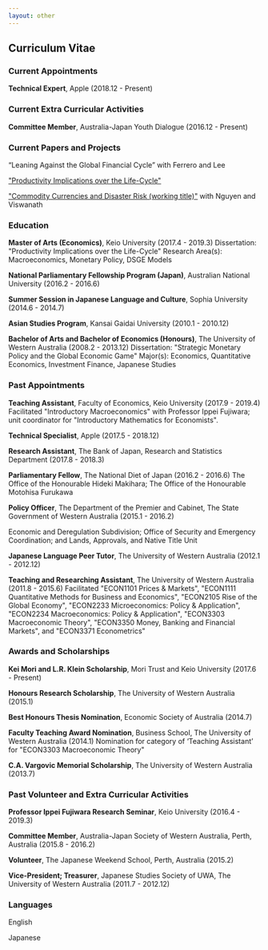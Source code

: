 ```yaml
---
layout: other
---
```

## Curriculum Vitae

### Current Appointments

**Technical Expert**, Apple (2018.12 - Present)


### Current Extra Curricular Activities

**Committee Member**, Australia-Japan Youth Dialogue (2016.12 - Present)

### Current Papers and Projects

“Leaning Against the Global Financial Cycle” with Ferrero and Lee

["Productivity Implications over the Life-Cycle"](https://drive.google.com/open?id=1E1Yh-11jFemYWoKd5USTMCP4OXglM7ql)

["Commodity Currencies and Disaster Risk (working title)"](https://drive.google.com/open?id=1X_UVCYTe10ZBDMINkCgloLgtJhEETmWq) with Nguyen and Viswanath


### Education
**Master of Arts (Economics)**, Keio University (2017.4 - 2019.3)
Dissertation: "Productivity Implications over the Life-Cycle"
Research Area(s): Macroeconomics, Monetary Policy, DSGE Models

**National Parliamentary Fellowship Program (Japan)**, Australian National University (2016.2 - 2016.6)

**Summer Session in Japanese Language and Culture**, Sophia University (2014.6 - 2014.7)

**Asian Studies Program**, Kansai Gaidai University (2010.1 - 2010.12)

**Bachelor of Arts and Bachelor of Economics (Honours)**, The University of Western Australia (2008.2 - 2013.12)
Dissertation: "Strategic Monetary Policy and the Global Economic Game"
Major(s): Economics, Quantitative Economics, Investment Finance, Japanese Studies

### Past Appointments

**Teaching Assistant**, Faculty of Economics, Keio University (2017.9 - 2019.4)
Facilitated "Introductory Macroeconomics" with Professor Ippei Fujiwara; unit coordinator for "Introductory Mathematics for Economists".

**Technical Specialist**, Apple (2017.5 - 2018.12)

**Research Assistant**, The Bank of Japan, Research and Statistics Department (2017.8 - 2018.3)

**Parliamentary Fellow**, The National Diet of Japan (2016.2 - 2016.6)
The Office of the Honourable Hideki Makihara; The Office of the Honourable Motohisa Furukawa

**Policy Officer**, The Department of the Premier and Cabinet, The State Government of Western Australia (2015.1 - 2016.2)

Economic and Deregulation Subdivision; Office of Security and Emergency Coordination; and Lands, Approvals, and Native Title Unit

**Japanese Language Peer Tutor**, The University of Western Australia (2012.1 - 2012.12)

**Teaching and Researching Assistant**, The University of Western Australia (2011.8 - 2015.6)
Facilitated "ECON1101 Prices & Markets", "ECON1111 Quantitative Methods for Business and Economics", "ECON2105 Rise of the Global Economy", "ECON2233 Microeconomics: Policy & Application", "ECON2234 Macroeconomics: Policy & Application", "ECON3303 Macroeconomic Theory", "ECON3350 Money, Banking and Financial Markets", and "ECON3371 Econometrics"


### Awards and Scholarships

**Kei Mori and L.R. Klein Scholarship**, Mori Trust and Keio University (2017.6 - Present)

**Honours Research Scholarship**, The University of Western Australia (2015.1)

**Best Honours Thesis Nomination**, Economic Society of Australia (2014.7)

**Faculty Teaching Award Nomination**, Business School, The University of Western Australia (2014.1)
Nomination for category of ‘Teaching Assistant’ for "ECON3303 Macroeconomic Theory"

**C.A. Vargovic Memorial Scholarship**, The University of Western Australia (2013.7)


### Past Volunteer and Extra Curricular Activities

**Professor Ippei Fujiwara Research Seminar**, Keio University (2016.4 - 2019.3)

**Committee Member**, Australia-Japan Society of Western Australia, Perth, Australia (2015.8 - 2016.2)

**Volunteer**, The Japanese Weekend School, Perth, Australia (2015.2)

**Vice-President; Treasurer**, Japanese Studies Society of UWA, The University of Western Australia (2011.7 - 2012.12)


### Languages

English

Japanese
